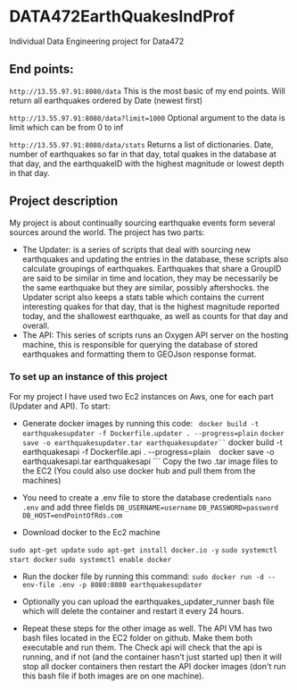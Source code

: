 # DATA472EarthQuakesIndProf
Individual Data Engineering project for Data472

## End points:
```http://13.55.97.91:8080/data```
This is the most basic of my end points. Will return all earthquakes ordered by Date (newest first) 

```http://13.55.97.91:8080/data?limit=1000``` 
Optional argument to the data is limit which can be from 0 to inf

```http://13.55.97.91:8080/data/stats```
Returns a list of dictionaries. Date, number of earthquakes so far in that day, total quakes in the database at that day, and the earthquakeID with the highest magnitude or lowest depth in that day.


## Project description 
My project is about continually sourcing earthquake events form several sources around the world. The project has two parts:
 - The Updater: is a series of scripts that deal with sourcing new earthquakes and updating the entries in the database, these scripts also calculate groupings of earthquakes. Earthquakes that share a GroupID are said to be similar in time and location, they may be necessarily be the same earthquake but they are similar, possibly aftershocks. the Updater script also keeps a stats table which contains the current interesting quakes for that day, that is the highest magnitude reported today, and the shallowest earthquake, as well as counts for that day and overall.
- The API: This series of scripts runs an Oxygen API server on the hosting machine, this is responsible for querying the database of stored earthquakes and formatting them to GEOJson response format.


### To set up an instance of this project
For my project I have used two Ec2 instances on Aws, one for each part (Updater and API). To start:
- Generate docker images by running this code:
``` docker build -t earthquakesupdater -f Dockerfile.updater . --progress=plain```
``` docker save -o earthquakesupdater.tar earthquakesupdater``
``` docker build -t earthquakesapi -f Dockerfile.api . --progress=plain ```
``` docker save -o earthquakesapi.tar earthquakesapi ```
Copy the two .tar image files to the EC2 (You could also use docker hub and pull them from the machines)

- You need to create a .env file to store the database credentials
``` nano .env ```
and add three fields
``` DB_USERNAME=username ```
``` DB_PASSWORD=password ```
``` DB_HOST=endPointOfRds.com ```

- Download docker to the Ec2 machine 

``` sudo apt-get update ```
``` sudo apt-get install docker.io -y ```
``` sudo systemctl start docker ```
``` sudo systemctl enable docker ```

- Run the docker file by running this command:
``` sudo docker run -d --env-file .env -p 8080:8080 earthquakesupdater ```

- Optionally you can upload the earthquakes_updater_runner bash file which will delete the container and restart it every 24 hours.

- Repeat these steps for the other image as well. The API VM has two bash files located in the EC2 folder on github. Make them both executable and run them. The Check api will check that the api is running, and if not (and the container hasn't just started up) then it will stop all docker containers then restart the API docker images (don't run this bash file if both images are on one machine).


